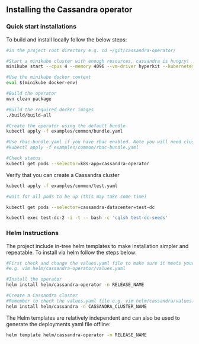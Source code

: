## Installing the Cassandra operator
### Quick start installations
To build and install locally follow the below steps:
```bash
#in the project root directory e.g. cd ~/git/cassandra-operator/

#Start a minikube cluster with enough resources, cassandra is hungry!
minikube start --cpus 4 --memory 4096 --vm-driver hyperkit --kubernetes-version v1.9.4

#Use the minikube docker context 
eval $(minikube docker-env)

#Build the operator
mvn clean package

#Build the required docker images
./build/build-all

#Create the operator using the default bundle
kubectl apply -f examples/common/bundle.yaml

#Use rbac-bundle.yaml if you have rbac enabled. Note you will need cluster-admin permissions
#kubectl apply -f examples/common/rbac-bundle.yaml

#Check status
kubectl get pods --selector=k8s-app=cassandra-operator
```

Verify that you can create a Cassandra cluster
```bash
kubectl apply -f examples/common/test.yaml

#wait for all pods to be up (this may take some time)

kubectl get pods --selector=cassandra-datacenter=test-dc 

kubectl exec test-dc-2 -i -t -- bash -c 'cqlsh test-dc-seeds'
```

### Helm Instructions
The project include in-tree helm templates to make installation simpler and repeatable. 
To install via helm follow the steps below:

```bash
#First check and change the values.yaml file to make sure it meets your requirements:
#e.g. vim helm/cassandra-operator/values.yaml

#Install the operator
helm install helm/cassandra-operator -n RELEASE_NAME

#Create a Cassandra cluster
#Remember to check the values.yaml file e.g. vim helm/cassandra/values.yaml
helm install helm/cassandra -n CASSANDRA_CLUSTER_NAME
```

The Helm templates are relatively independent and can also be used to generate the deployments yaml file offline:
```bash
helm template helm/cassandra-operator -n RELEASE_NAME

```
